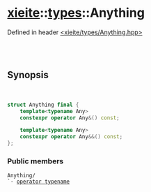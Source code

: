 # [xieite](../../README.md)::[types](../types.md)::Anything
Defined in header [<xieite/types/Anything.hpp>](../../include/xieite/types/Anything.hpp)

<br/><br/>

## Synopsis

<br/>

```cpp
struct Anything final {
	template<typename Any>
	constexpr operator Any&() const;

	template<typename Any>
	constexpr operator Any&&() const;
};
```
### Public members
<pre><code>Anything/
`- <a href="./Anything/operatorCast.md">operator typename</a>
</code></pre>
